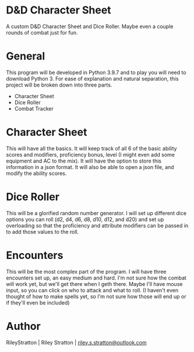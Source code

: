# D&amp;D Character Sheet
A custom D&amp;D Character Sheet and Dice Roller. Maybe even a couple rounds of combat just for fun.

# General
This program will be developed in Python 3.9.7 and to play you will need to download Python 3. For ease of explanation and natural separation, this project will be broken down into three parts.
* Character Sheet
* Dice Roller
* Combat Tracker

# Character Sheet
This will have all the basics. It will keep track of all 6 of the basic ability scores and modifiers, proficiency bonus, level (I might even add some equipment and AC to the mix). It will have the option to store this information in a json format. It will also be able to open a json file, and modify the ability scores.

# Dice Roller
This will be a glorified random number generator. I will set up different dice options you can roll (d2, d4, d6, d8, d10, d12, and d20) and set up overloading so that the proficiency and attribute modifiers can be passed in to add those values to the roll.

# Encounters
This will be the most complex part of the program. I will have three encounters set up, an easy medium and hard. I'm not sure how the combat will work yet, but we'll get there when I geth there. Maybe I'll have mouse input, so you can click on who to attack and what to roll. (I haven't even thought of how to make spells yet, so I'm not sure how those will end up or if they'll even be included)

# Author
RileyStratton | Riley Stratton | riley.s.stratton@outlook.com
